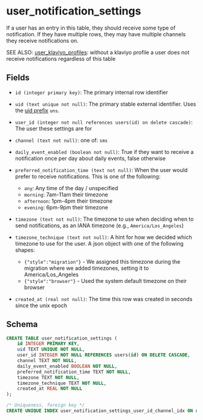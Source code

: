 # user_notification_settings

If a user has an entry in this table, they should receive some type of
notification. If they have multiple rows, they may have multiple channels
they receive notifications on.

SEE ALSO: [user_klaviyo_profiles](./user_klaviyo_profiles.md): without a
klaviyo profile a user does not receive notifications regardless of
this table

## Fields

- `id (integer primary key)`: The primary internal row identifier
- `uid (text unique not null)`: The primary stable external identifier.
  Uses the [uid prefix](../uid_prefixes.md) `uns`.
- `user_id (integer not null references users(id) on delete cascade)`:
  The user these settings are for
- `channel (text not null)`: one of: `sms`
- `daily_event_enabled (boolean not null)`: True if they want
  to receive a notification once per day about daily events, false
  otherwise
- `preferred_notification_time (text not null)`: When the user would
  prefer to receive notifications. This is one of the following:
  - `any`: Any time of the day / unspecified
  - `morning`: 7am-11am their timezone
  - `afternoon`: 1pm-4pm their timezone
  - `evening`: 6pm-9pm their timezone
- `timezone (text not null)`: The timezone to use when deciding when to
  send notifications, as an IANA timezone (e.g., `America/Los_Angeles`)
- `timezone_technique (text not null)`: A hint for how we decided which
  timezone to use for the user. A json object with one of the following
  shapes:

  - `{"style":"migration"}` - We assigned this timezone during the migration
    where we added timezones, setting it to America/Los_Angeles
  - `{"style":"browser"}` - Used the system default timezone on their browser

- `created_at (real not null)`: The time this row was created in
  seconds since the unix epoch

## Schema

```sql
CREATE TABLE user_notification_settings (
    id INTEGER PRIMARY KEY,
    uid TEXT UNIQUE NOT NULL,
    user_id INTEGER NOT NULL REFERENCES users(id) ON DELETE CASCADE,
    channel TEXT NOT NULL,
    daily_event_enabled BOOLEAN NOT NULL,
    preferred_notification_time TEXT NOT NULL,
    timezone TEXT NOT NULL,
    timezone_technique TEXT NOT NULL,
    created_at REAL NOT NULL
);

/* Uniqueness, foreign key */
CREATE UNIQUE INDEX user_notification_settings_user_id_channel_idx ON user_notification_settings(user_id, channel);
```
